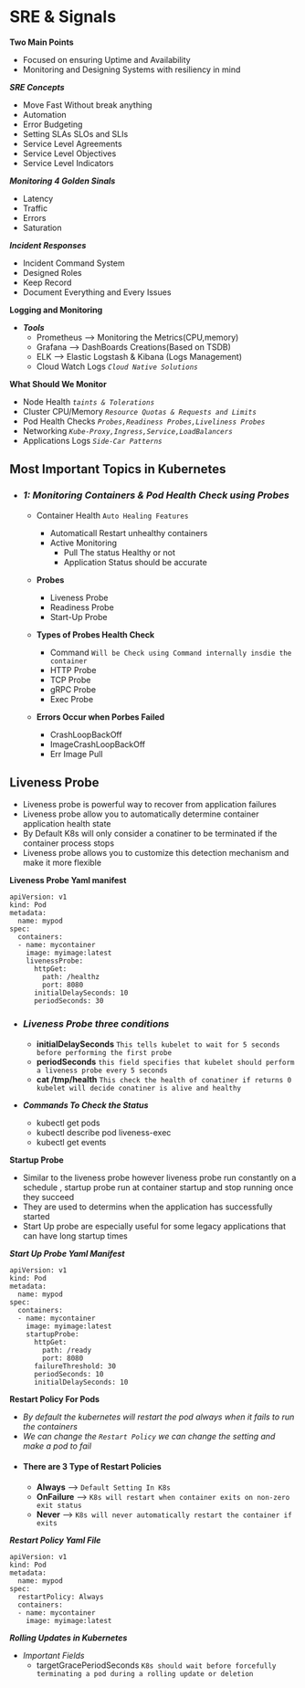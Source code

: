 # SRE & Signals

**Two Main Points**
- Focused on ensuring Uptime and Availability
- Monitoring and Designing Systems with resiliency in mind

***SRE Concepts***
- Move Fast Without break anything
- Automation
- Error Budgeting
- Setting SLAs SLOs and SLIs
- Service Level Agreements
- Service Level Objectives
- Service Level Indicators

***Monitoring 4 Golden Sinals***
- Latency
- Traffic
- Errors
- Saturation

***Incident Responses***
- Incident Command System
- Designed Roles
- Keep Record
- Document Everything and Every Issues

**Logging and Monitoring**
- ***Tools***
  - Prometheus --> Monitoring the Metrics(CPU,memory)
  - Grafana --> DashBoards Creations(Based on TSDB)
  - ELK --> Elastic Logstash & Kibana (Logs Management)
  - Cloud Watch Logs *`Cloud Native Solutions`*

**What Should We Monitor**
- Node Health *`taints & Tolerations`*
- Cluster CPU/Memory *`Resource Quotas & Requests and Limits`*
- Pod Health Checks *`Probes,Readiness Probes,Liveliness Probes`*
- Networking *`Kube-Proxy,Ingress,Service,LoadBalancers`*
- Applications Logs *`Side-Car Patterns`*

## Most Important Topics in Kubernetes
- ### *1: Monitoring Containers & Pod Health Check using Probes*
  - Container Health `Auto Healing Features`
    - Automaticall Restart unhealthy containers
    - Active Monitoring
      - Pull The status Healthy or not
      - Application Status should be accurate

  - **Probes**
    - Liveness Probe
    - Readiness Probe
    - Start-Up Probe

  - **Types of Probes Health Check**
    - Command `Will be Check using Command internally insdie the container`
    - HTTP Probe
    - TCP Probe
    - gRPC Probe
    - Exec Probe

  - **Errors Occur when Porbes Failed**
    - CrashLoopBackOff
    - ImageCrashLoopBackOff
    - Err Image Pull

## **Liveness Probe**

- Liveness probe is powerful way to recover from application failures
- Liveness probe allow you to automatically determine container application health state
- By Default K8s will only consider a conatiner to be terminated if the container process stops
- Liveness probe allows you to customize this detection mechanism and make it more flexible

**Liveness Probe Yaml manifest**

```
apiVersion: v1
kind: Pod
metadata:
  name: mypod
spec:
  containers:
  - name: mycontainer
    image: myimage:latest
    livenessProbe:
      httpGet:
        path: /healthz
        port: 8080
      initialDelaySeconds: 10
      periodSeconds: 30
```

- ### *Liveness Probe three conditions*

  - **initialDelaySeconds** `This tells kubelet to wait for 5 seconds before performing the first probe`
  - **periodSeconds** `this field specifies that kubelet should perform a liveness probe every 5 seconds`
  - **cat /tmp/health** `This check the health of conatiner if returns 0 kubelet will decide conatiner is alive and healthy`

- ***Commands To Check the Status***
  - kubectl get pods
  - kubectl describe pod liveness-exec
  - kubectl get events

**Startup Probe**
- Similar to the liveness probe however liveness probe run constantly on a schedule , startup probe run at container startup and stop running once they succeed
- They are used to determins when the application has successfully started
- Start Up probe are especially useful for some legacy applications that can have long startup times

***Start Up Probe Yaml Manifest***
```
apiVersion: v1
kind: Pod
metadata:
  name: mypod
spec:
  containers:
  - name: mycontainer
    image: myimage:latest
    startupProbe:
      httpGet:
        path: /ready
        port: 8080
      failureThreshold: 30
      periodSeconds: 10
      initialDelaySeconds: 10
```
**Restart Policy For Pods**
- *By default the kubernetes will restart the pod always when it fails to run the containers*
- *We can change the `Restart Policy` we can change the setting and make a pod to fail*
- #### There are 3 Type of Restart Policies
  - **Always** --> `Default Setting In K8s`
  - **OnFailure** --> `K8s will restart when container exits on non-zero exit status`
  - **Never** --> `K8s will never automatically restart the container if exits`

***Restart Policy Yaml File***
```
apiVersion: v1
kind: Pod
metadata:
  name: mypod
spec:
  restartPolicy: Always
  containers:
  - name: mycontainer
    image: myimage:latest
```

***Rolling Updates in Kubernetes***
- *Important Fields*
  - targetGracePeriodSeconds `K8s should wait before forcefully terminating a pod during a rolling update or deletion`







